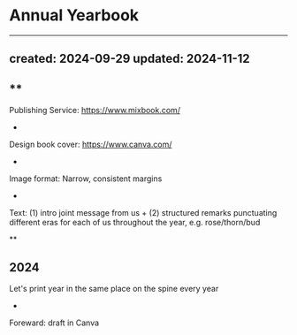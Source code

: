 # Annual Yearbook

---
created: 2024-09-29
updated: 2024-11-12
---

**
- 
Publishing Service: https://www.mixbook.com/

- 
Design book cover: https://www.canva.com/ 

- 
Image format: Narrow, consistent margins

- 
Text: (1) intro joint message from us + (2) structured remarks punctuating different eras for each of us throughout the year, e.g. rose/thorn/bud

**

2024
- 
Let's print year in the same place on the spine every year

- 
Foreward: draft in Canva